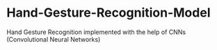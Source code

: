 # Hand-Gesture-Recognition-Model
Hand Gesture Recognition implemented with the help of CNNs (Convolutional Neural Networks)
